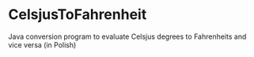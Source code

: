 # CelsjusToFahrenheit
Java conversion program to evaluate Celsjus degrees to Fahrenheits and vice versa (in Polish)
